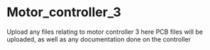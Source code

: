 # Motor_controller_3

Upload any files relating to motor controller 3 here 
PCB files will be uploaded, as well as any documentation done on the controller 
